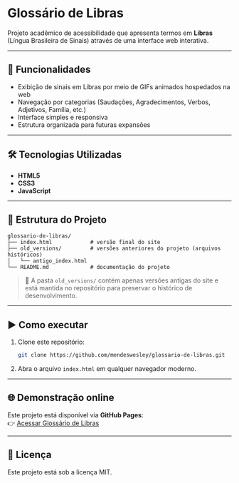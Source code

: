 # Glossário de Libras

Projeto acadêmico de acessibilidade que apresenta termos em **Libras** (Língua Brasileira de Sinais) através de uma interface web interativa.

---

## 🚀 Funcionalidades
- Exibição de sinais em Libras por meio de GIFs animados hospedados na web
- Navegação por categorias (Saudações, Agradecimentos, Verbos, Adjetivos, Família, etc.)
- Interface simples e responsiva
- Estrutura organizada para futuras expansões

---

## 🛠 Tecnologias Utilizadas
- **HTML5**
- **CSS3**
- **JavaScript**

---

## 📂 Estrutura do Projeto
```
glossario-de-libras/
├── index.html            # versão final do site
├── old_versions/         # versões anteriores do projeto (arquivos históricos)
│   └── antigo_index.html
└── README.md             # documentação do projeto
```

> 🔎 A pasta `old_versions/` contém apenas versões antigas do site e está mantida no repositório para preservar o histórico de desenvolvimento.

---

## ▶️ Como executar
1. Clone este repositório:
   ```bash
   git clone https://github.com/mendeswesley/glossario-de-libras.git
   ```
2. Abra o arquivo `index.html` em qualquer navegador moderno.

---

## 🌐 Demonstração online
Este projeto está disponível via **GitHub Pages**:  
👉 [Acessar Glossário de Libras](https://mendeswesley.github.io/glossario-de-libras/)

---

## 📄 Licença
Este projeto está sob a licença MIT.
